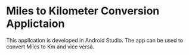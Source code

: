 # Miles to Kilometer Conversion Applictaion

This application is developed in Android Studio. The app can be used to convert Miles to Km and vice versa. 

